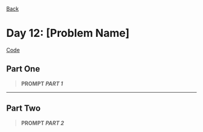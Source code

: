 [Back](../README.md)

# Day 12: [Problem Name]

[Code](./index.js)

## Part One

> **PROMPT _PART 1_**

---

## Part Two

> **PROMPT _PART 2_**
